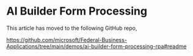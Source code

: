 # AI Builder Form Processing
This article has moved to the following GitHub repo,

https://github.com/microsoft/Federal-Business-Applications/tree/main/demos/ai-builder-form-processing-rpa#readme